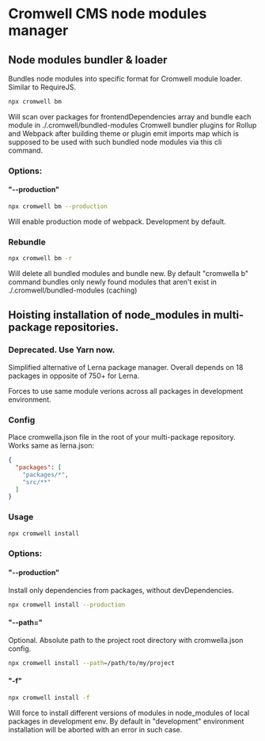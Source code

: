 # Cromwell CMS node modules manager


## Node modules bundler & loader

Bundles node modules into specific format for Cromwell module loader. Similar to RequireJS.

```sh
npx cromwell bm
``` 
Will scan over packages for frontendDependencies array and bundle each module in ./.cromwell/bundled-modules
Cromwell bundler plugins for Rollup and Webpack after building theme or plugin emit imports map which is supposed to be used with such bundled node modules via this cli command.

### Options:

#### "--production" 
```sh
npx cromwell bm --production
``` 
Will enable production mode of webpack. Development by default.

### Rebundle
```sh
npx cromwell bm -r
``` 
Will delete all bundled modules and bundle new. 
By default "cromwella b" command bundles only newly found modules that aren't exist in ./.cromwell/bundled-modules (caching)


## Hoisting installation of node_modules in multi-package repositories.
### Deprecated. Use Yarn now.

Simplified alternative of Lerna package manager.
Overall depends on 18 packages in opposite of 750+ for Lerna.

Forces to use same module verions across all packages in development environment. 

### Config
Place cromwella.json file in the root of your multi-package repository. Works same as lerna.json:

```json
{
  "packages": [
    "packages/*", 
    "src/**"
  ]
}
```

### Usage

```sh
npx cromwell install
```

### Options:

#### "--production" 
Install only dependencies from packages, without devDependencies.
```sh
npx cromwell install --production
```

#### "--path=" 
Optional. Absolute path to the project root directory with cromwella.json config.
```sh
npx cromwell install --path=/path/to/my/project
```

#### "-f"
```sh
npx cromwell install -f
```
Will force to install different versions of modules in node_modules of local packages in development env. By default in "development" environment installation will be aborted with an error in such case.
